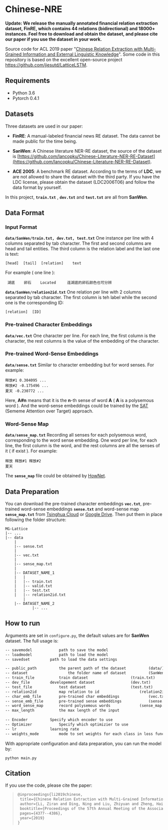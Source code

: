 # Chinese-NRE

**Update: We release the manually annotated financial relation extraction dataset, FinRE, which contains 44 relations (bidirectional) and 18000+ instances. Feel free to download and obtain the dataset, and please cite our paper if you use the dataset in your work.**

Source code for ACL 2019 paper "[Chinese Relation Extraction with Multi-Grained Information and External Linguistic Knowledge](http://nlp.csai.tsinghua.edu.cn/~lzy/publications/acl2019_nre4chinese.pdf)".  Some code in this repository is based on the excellent open-source project https://github.com/jiesutd/LatticeLSTM.



## Requirements

- Python 3.6
- Pytorch 0.4.1



## Datasets

Three datasets are used in our paper:

- **FinRE**:  A manual-labeled financial news RE dataset. The data cannot be made public for the time being.


- **SanWen**:  A  Chinese literature NER-RE dataset, the source of the dataset is  [https://github.com/lancopku/Chinese-Literature-NER-RE-Dataset](https://github.com/lancopku/Chinese-Literature-NER-RE-Dataset). 
- **ACE 2005**:  A benchmark RE dataset. According to the terms of **LDC**, we are not allowed to share the dataset with the third party. If you have the LDC license, please obtain the dataset (LDC2006T06) and follow the data format by yourself.

In this project, **`train.txt`** , **`dev.txt`** and **`test.txt`** are all from **SanWen**.



## Data Format

### Input Format

**`data/SanWen/train.txt, dev.txt, test.txt`** One instance per line with 4 columns separated by tab character. The first and second columns are head and tail entities. The third column is the relation label and the last one is text:

```
[head]	[tail]	[relation]	  text
```

For example ( one line ):

```
 湖底	   卵石	 Located	 连湖底的卵石颜色也可分辨
```

**`data/SanWen/relation2id.txt`** One relation per line with 2 columns separated by tab character. The first column is teh label while the second one is the corresponding ID:

```
[relation]	[ID]
```

### Pre-trained Character Embeddings

**`data/vec.txt`** One character per line. For each line, the first column is the character, the rest columns is the value of the embedding of the character.

### Pre-trained Word-Sense Embeddings

**`data/sense.txt`** Similar to character embedding but for word senses. For example:

```
释放#1 0.304095 ...
释放#2 -0.175496 ...
夏天 -0.230772 ...
```

Here, **A#n** means that it is the **n**-th sense of word **A** ( **A** is a polysemous word ).  And the word-sense embeddings could be trained by the [SAT](https://github.com/thunlp/SE-WRL-SAT) (Sememe Attention over Target) approach.

### Word-Sense Map

**`data/sense_map.txt`** Recording all senses for each polysemous word, corresponding to the word sense embedding.  One word per line, for each line, the first column is the word, and the rest columns are all the senses of it ( if exist ). For example:

```
释放 释放#1 释放#2
夏天
```

The **`sense_map`** file could be obtained by [HowNet](https://github.com/thunlp/OpenHowNet-API).



## Data Preparation

You can download the pre-trained character embeddings **`vec.txt`**, pre-trained word-sense embeddings **`sense.txt`** and word-sense map **`sense_map.txt`** from [Tsinghua Cloud](https://cloud.tsinghua.edu.cn/d/5fe72c2b6af6453b8441/) or [Google Drive](https://drive.google.com/open?id=1KQZTyeN2m-5Xmr1QRxuy-7zv2Pzo3so4). Then put them in place following the folder structure:

```
MG-Lattice
|-- ...
|-- data
	|
	|-- sense.txt
	|
	|-- vec.txt
	|
	|-- sense_map.txt
	|
	|-- DATASET_NAME_1
	|	|
	|	|-- train.txt
	|	|-- valid.txt
	|	|-- test.txt
	|	|-- relation2id.txt
    	|
   	|-- DATASET_NAME_2
    		|-- ...
```



## How to run

Arguments are set in `configure.py`, the default values are for **SanWen** dataset. The full usage is:

```tex
-- savemodel  			path to save the model					
-- loadmodel			path to load the model					
-- savedset			path to load the data settings 			

-- public_path			the parent path of the dataset 			(data/)
-- dataset          		the folder name of dataset			(SanWen/)
-- train_file			train dataset  					(train.txt)
-- dev_file			developement dataset  				(dev.txt)
-- test_file			test dataset  					(test.txt)
-- relation2id			map relation to id  				(relation2id.txt)
-- char_emb_file		pre-trained char embeddings 			(vec.txt)
-- sense_emb_file		pre-trained sense embeddings 			(sense.txt)
-- word_sense_map		record polysemous words 			(sense_map.txt)
-- max_length			the max length of the input				
					
-- Encoder			Specify which encoder to use
-- Optimizer			Specify which optimizier to use
-- lr				learning rate							
-- weights_mode			mode to set weights for each class in loss function
```

 With appropriate configuration and data preparation, you can run the model by:

```shell
python main.py
```



## Citation

If you use the code, please cite the paper:


> ```latex
> @inproceedings{li2019chinese,
>  title={Chinese Relation Extraction with Multi-Grained Information and External Linguistic Knowledge},
>  author={Li, Ziran and Ding, Ning and Liu, Zhiyuan and Zheng, Hai-Tao and Shen, Ying},
>  booktitle={Proceedings of the 57th Annual Meeting of the Association for Computational Linguistics},
>  pages={4377--4386},
>  year={2019}
>}
> ```





